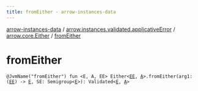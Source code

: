 ```yaml
---
title: fromEither - arrow-instances-data
---
```


[arrow-instances-data](../../index.html) / [arrow.instances.validated.applicativeError](../index.html) / [arrow.core.Either](index.html) / [fromEither](./from-either.html)

# fromEither

`@JvmName("fromEither") fun <E, A, EE> Either<`[`EE`](from-either.html#EE)`, `[`A`](from-either.html#A)`>.fromEither(arg1: (`[`EE`](from-either.html#EE)`) -> `[`E`](from-either.html#E)`, SE: Semigroup<`[`E`](from-either.html#E)`>): Validated<`[`E`](from-either.html#E)`, `[`A`](from-either.html#A)`>`
